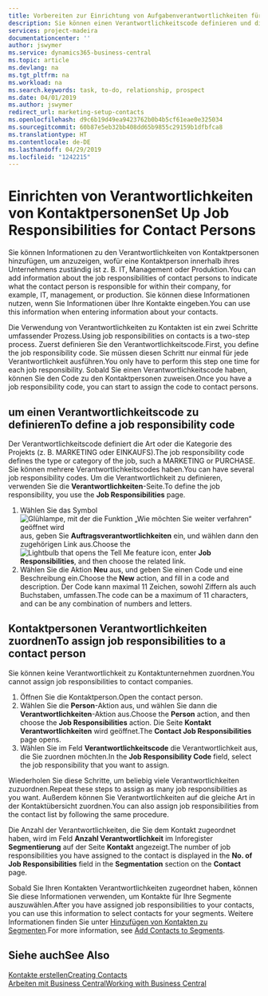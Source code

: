 ```yaml
---
title: Vorbereiten zur Einrichtung von Aufgabenverantwortlichkeiten für Kontakte | Microsoft Docs
description: Sie können einen Verantwortlichkeitscode definieren und diesen einem Kontakt zuweisen, um den Aufgaben anzuzeigen, dass Ihr Kontakt bei dem Unternehmen, z IT, oder Produktion verantwortlich ist.
services: project-madeira
documentationcenter: ''
author: jswymer
ms.service: dynamics365-business-central
ms.topic: article
ms.devlang: na
ms.tgt_pltfrm: na
ms.workload: na
ms.search.keywords: task, to-do, relationship, prospect
ms.date: 04/01/2019
ms.author: jswymer
redirect_url: marketing-setup-contacts
ms.openlocfilehash: d9c6b19d49ea9423762b0b4b5cf61eae0e325034
ms.sourcegitcommit: 60b87e5eb32bb408dd65b9855c29159b1dfbfca8
ms.translationtype: HT
ms.contentlocale: de-DE
ms.lasthandoff: 04/29/2019
ms.locfileid: "1242215"
---
```

# <a name="set-up-job-responsibilities-for-contact-persons"></a><span data-ttu-id="a7242-103">Einrichten von Verantwortlichkeiten von Kontaktpersonen</span><span class="sxs-lookup"><span data-stu-id="a7242-103">Set Up Job Responsibilities for Contact Persons</span></span>
<span data-ttu-id="a7242-104">Sie können Informationen zu den Verantwortlichkeiten von Kontaktpersonen hinzufügen, um anzuzeigen, wofür eine Kontaktperson innerhalb ihres Unternehmens zuständig ist z. B. IT, Management oder Produktion.</span><span class="sxs-lookup"><span data-stu-id="a7242-104">You can add information about the job responsibilities of contact persons to indicate what the contact person is responsible for within their company, for example, IT, management, or production.</span></span> <span data-ttu-id="a7242-105">Sie können diese Informationen nutzen, wenn Sie Informationen über Ihre Kontakte eingeben.</span><span class="sxs-lookup"><span data-stu-id="a7242-105">You can use this information when entering information about your contacts.</span></span>

<span data-ttu-id="a7242-106">Die Verwendung von Verantwortlichkeiten zu Kontakten ist ein zwei Schritte umfassender Prozess.</span><span class="sxs-lookup"><span data-stu-id="a7242-106">Using job responsibilities on contacts is a two-step process.</span></span> <span data-ttu-id="a7242-107">Zuerst definieren Sie den Verantwortlichkeitscode.</span><span class="sxs-lookup"><span data-stu-id="a7242-107">First, you define the job responsibility code.</span></span> <span data-ttu-id="a7242-108">Sie müssen diesen Schritt nur einmal für jede Verantwortlichkeit ausführen.</span><span class="sxs-lookup"><span data-stu-id="a7242-108">You only have to perform this step one time for each job responsibility.</span></span> <span data-ttu-id="a7242-109">Sobald Sie einen Verantwortlichkeitscode haben, können Sie den Code zu den Kontaktpersonen zuweisen.</span><span class="sxs-lookup"><span data-stu-id="a7242-109">Once you have a job responsibility code, you can start to assign the code to contact persons.</span></span>

## <a name="to-define-a-job-responsibility-code"></a><span data-ttu-id="a7242-110">um einen Verantwortlichkeitscode zu definieren</span><span class="sxs-lookup"><span data-stu-id="a7242-110">To define a job responsibility code</span></span>
<span data-ttu-id="a7242-111">Der Verantwortlichkeitscode definiert die Art oder die Kategorie des Projekts (z. B. MARKETING oder EINKAUFS).</span><span class="sxs-lookup"><span data-stu-id="a7242-111">The job responsibility code defines the type or category of the job, such a MARKETING or PURCHASE.</span></span> <span data-ttu-id="a7242-112">Sie können mehrere Verantwortlichkeitscodes haben.</span><span class="sxs-lookup"><span data-stu-id="a7242-112">You can have several job responsibility codes.</span></span> <span data-ttu-id="a7242-113">Um die Verantwortlichkeit zu definieren, verwenden Sie die **Verantwortlichkeiten**-Seite.</span><span class="sxs-lookup"><span data-stu-id="a7242-113">To define the job responsibility, you use the **Job Responsibilities** page.</span></span>

1. <span data-ttu-id="a7242-114">Wählen Sie das Symbol ![Glühlampe, mit der die Funktion „Wie möchten Sie weiter verfahren“ geöffnet wird](media/ui-search/search_small.png "Wie möchten Sie weiter verfahren?") aus, geben Sie **Auftragsverantwortlichkeiten** ein, und wählen dann den zugehörigen Link aus.</span><span class="sxs-lookup"><span data-stu-id="a7242-114">Choose the ![Lightbulb that opens the Tell Me feature](media/ui-search/search_small.png "Tell me what you want to do") icon, enter **Job Responsibilities**, and then choose the related link.</span></span>
2. <span data-ttu-id="a7242-115">Wählen Sie die Aktion **Neu** aus, und geben Sie einen Code und eine Beschreibung ein.</span><span class="sxs-lookup"><span data-stu-id="a7242-115">Choose the **New** action, and fill in a code and description.</span></span> <span data-ttu-id="a7242-116">Der Code kann maximal 11 Zeichen, sowohl Ziffern als auch Buchstaben, umfassen.</span><span class="sxs-lookup"><span data-stu-id="a7242-116">The code can be a maximum of 11 characters, and can be any combination of numbers and letters.</span></span>

## <a name="to-assign-job-responsibilities-to-a-contact-person"></a><span data-ttu-id="a7242-117">Kontaktpersonen Verantwortlichkeiten zuordnen</span><span class="sxs-lookup"><span data-stu-id="a7242-117">To assign job responsibilities to a contact person</span></span>
<span data-ttu-id="a7242-118">Sie können keine Verantwortlichkeit zu Kontaktunternehmen zuordnen.</span><span class="sxs-lookup"><span data-stu-id="a7242-118">You cannot assign job responsibilities to contact companies.</span></span>

1. <span data-ttu-id="a7242-119">Öffnen Sie die Kontaktperson.</span><span class="sxs-lookup"><span data-stu-id="a7242-119">Open the contact person.</span></span>
2. <span data-ttu-id="a7242-120">Wählen Sie die **Person**-Aktion aus, und wählen Sie dann die **Verantwortlichkeiten**-Aktion aus.</span><span class="sxs-lookup"><span data-stu-id="a7242-120">Choose the **Person** action, and then choose the **Job Responsibilities** action.</span></span> <span data-ttu-id="a7242-121">Die Seite **Kontakt Verantwortlichkeiten** wird geöffnet.</span><span class="sxs-lookup"><span data-stu-id="a7242-121">The **Contact Job Responsibilities** page opens.</span></span>
3. <span data-ttu-id="a7242-122">Wählen Sie im Feld **Verantwortlichkeitscode** die Verantwortlichkeit aus, die Sie zuordnen möchten.</span><span class="sxs-lookup"><span data-stu-id="a7242-122">In the **Job Responsibility Code** field, select the job responsibility that you want to assign.</span></span>

<span data-ttu-id="a7242-123">Wiederholen Sie diese Schritte, um beliebig viele Verantwortlichkeiten zuzuordnen.</span><span class="sxs-lookup"><span data-stu-id="a7242-123">Repeat these steps to assign as many job responsibilities as you want.</span></span> <span data-ttu-id="a7242-124">Außerdem können Sie Verantwortlichkeiten auf die gleiche Art in der Kontaktübersicht zuordnen.</span><span class="sxs-lookup"><span data-stu-id="a7242-124">You can also assign job responsibilities from the contact list by following the same procedure.</span></span>

<span data-ttu-id="a7242-125">Die Anzahl der Verantwortlichkeiten, die Sie dem Kontakt zugeordnet haben, wird im Feld **Anzahl Verantwortlichkeit** im Inforegister **Segmentierung** auf der Seite **Kontakt** angezeigt.</span><span class="sxs-lookup"><span data-stu-id="a7242-125">The number of job responsibilities you have assigned to the contact is displayed in the **No. of Job Responsibilities** field in the **Segmentation** section on the **Contact** page.</span></span>

<span data-ttu-id="a7242-126">Sobald Sie Ihren Kontakten Verantwortlichkeiten zugeordnet haben, können Sie diese Informationen verwenden, um Kontakte für Ihre Segmente auszuwählen.</span><span class="sxs-lookup"><span data-stu-id="a7242-126">After you have assigned job responsibilities to your contacts, you can use this information to select contacts for your segments.</span></span> <span data-ttu-id="a7242-127">Weitere Informationen finden Sie unter [Hinzufügen von Kontakten zu Segmenten](marketing-add-contact-segment.md).</span><span class="sxs-lookup"><span data-stu-id="a7242-127">For more information, see [Add Contacts to Segments](marketing-add-contact-segment.md).</span></span>

## <a name="see-also"></a><span data-ttu-id="a7242-128">Siehe auch</span><span class="sxs-lookup"><span data-stu-id="a7242-128">See Also</span></span>
[<span data-ttu-id="a7242-129">Kontakte erstellen</span><span class="sxs-lookup"><span data-stu-id="a7242-129">Creating Contacts</span></span>](marketing-create-contact-companies.md)  
[<span data-ttu-id="a7242-130">Arbeiten mit Business Central</span><span class="sxs-lookup"><span data-stu-id="a7242-130">Working with Business Central</span></span>](ui-work-product.md)
